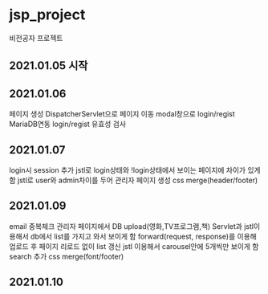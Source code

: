 # jsp_project
비전공자 프로젝트

## 2021.01.05 시작

## 2021.01.06
  페이지 생성
  DispatcherServlet으로 페이지 이동
  modal창으로 login/regist
  MariaDB연동
  login/regist 유효성 검사
  
## 2021.01.07
  login시 session 추가
  jstl로 login상태와 !login상태에서 보이는 페이지에 차이가 있게함
  jstl로 user와 admin차이를 두어 관리자 페이지 생성
  css merge(header/footer)
  
## 2021.01.09
  email 중복체크
  관리자 페이지에서 DB upload(영화,TV프로그램,책)
  Servlet과 jstl이용해서 db에서 list를 가지고 와서 보이게 함 
  forward(request, response)를 이용해 업로드 후 페이지 리로드 없이 list 갱신
  jstl 이용해서 carousel안에 5개씩만 보이게 함
  search 추가
  css merge(font/footer)
  
## 2021.01.10
